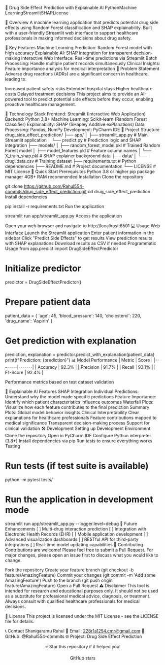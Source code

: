 💊 Drug Side Effect Prediction with Explainable AI
PythonMachine LearningStreamlitSHAPLicense

🚀 Overview
A machine learning application that predicts potential drug side effects using Random Forest classification and SHAP explainability. Built with a user-friendly Streamlit web interface to support healthcare professionals in making informed decisions about drug safety.

🎯 Key Features
Machine Learning Prediction: Random Forest model with high accuracy
Explainable AI: SHAP integration for transparent decision-making
Interactive Web Interface: Real-time predictions via Streamlit
Batch Processing: Handle multiple patient records simultaneously
Clinical Insights: Feature importance analysis for medical interpretation
🏥 Problem Statement
Adverse drug reactions (ADRs) are a significant concern in healthcare, leading to:

Increased patient safety risks
Extended hospital stays
Higher healthcare costs
Delayed treatment decisions
This project aims to provide an AI-powered tool to predict potential side effects before they occur, enabling proactive healthcare management.

🔧 Technology Stack
Frontend: Streamlit (Interactive Web Application)
Backend: Python 3.8+
Machine Learning: Scikit-learn (Random Forest Classifier)
Explainability: SHAP (SHapley Additive exPlanations)
Data Processing: Pandas, NumPy
Development: PyCharm IDE
📁 Project Structure
drug_side_effect_prediction/
├── app/
│   ├── streamlit_app.py         # Main Streamlit application
│   └── predict.py               # Prediction logic and SHAP integration
├── models/
│   ├── random_forest_model.pkl  # Trained Random Forest model
│   ├── model_features.pkl       # Feature column names
│   └── X_train_shap.pkl         # SHAP explainer background data
├── data/
│   └── drug_data.csv            # Training dataset
├── requirements.txt             # Python dependencies
├── README.md                    # Project documentation
└── LICENSE                      # MIT License
🚀 Quick Start
Prerequisites
Python 3.8 or higher
pip package manager
4GB+ RAM recommended
Installation
Clone the repository

git clone https://github.com/Rahul554-commits/drug_side_effect_prediction.git
cd drug_side_effect_prediction
Install dependencies

pip install -r requirements.txt
Run the application

streamlit run app/streamlit_app.py
Access the application

Open your web browser and navigate to http://localhost:8501
💻 Usage
Web Interface
Launch the Streamlit application
Enter patient information in the sidebar
Click "Predict Side Effects" to get results
View prediction results with SHAP explanations
Download results as CSV if needed
Programmatic Usage
from app.predict import DrugSideEffectPredictor

# Initialize predictor
predictor = DrugSideEffectPredictor()

# Prepare patient data
patient_data = {
    'age': 45,
    'blood_pressure': 140,
    'cholesterol': 220,
    'drug_name': 'Aspirin'
}

# Get prediction with explanation
prediction, explanation = predictor.predict_with_explanation(patient_data)
print(f"Prediction: {prediction}")
📊 Model Performance
| Metric | Score | |--------|-------| | Accuracy | 92.3% | | Precision | 91.7% | | Recall | 93.1% | | F1-Score | 92.4% |

Performance metrics based on test dataset validation

🧠 Explainable AI Features
SHAP Integration
Individual Predictions: Understand why the model made specific predictions
Feature Importance: Identify which patient characteristics influence outcomes
Waterfall Plots: Visualize how each feature contributes to the final prediction
Summary Plots: Global model behavior insights
Clinical Interpretability
Clear explanations for healthcare professionals
Feature contributions mapped to medical significance
Transparent decision-making process
Support for clinical validation
🛠️ Development
Setting up Development Environment
Clone the repository
Open in PyCharm IDE
Configure Python interpreter (3.8+)
Install dependencies via pip
Run tests to ensure everything works
Testing
# Run tests (if test suite is available)
python -m pytest tests/

# Run the application in development mode
streamlit run app/streamlit_app.py --logger.level=debug
🚀 Future Enhancements
[ ] Multi-drug interaction prediction
[ ] Integration with Electronic Health Records (EHR)
[ ] Mobile application development
[ ] Advanced visualization dashboards
[ ] RESTful API for third-party integrations
[ ] Real-time model updating capabilities
🤝 Contributing
Contributions are welcome! Please feel free to submit a Pull Request. For major changes, please open an issue first to discuss what you would like to change.

Fork the repository
Create your feature branch (git checkout -b feature/AmazingFeature)
Commit your changes (git commit -m 'Add some AmazingFeature')
Push to the branch (git push origin feature/AmazingFeature)
Open a Pull Request
⚠️ Disclaimer
This tool is intended for research and educational purposes only. It should not be used as a substitute for professional medical advice, diagnosis, or treatment. Always consult with qualified healthcare professionals for medical decisions.

📄 License
This project is licensed under the MIT License - see the LICENSE file for details.

📞 Contact
Shanigaramu Rahul
📧 Email: 228r1a1254.cmr@gmail.com
🔗 GitHub: @Rahul554-commits
🌐 Project: Drug Side Effect Prediction

<div align="center">
⭐ Star this repository if it helped you!

GitHub stars

</div>
